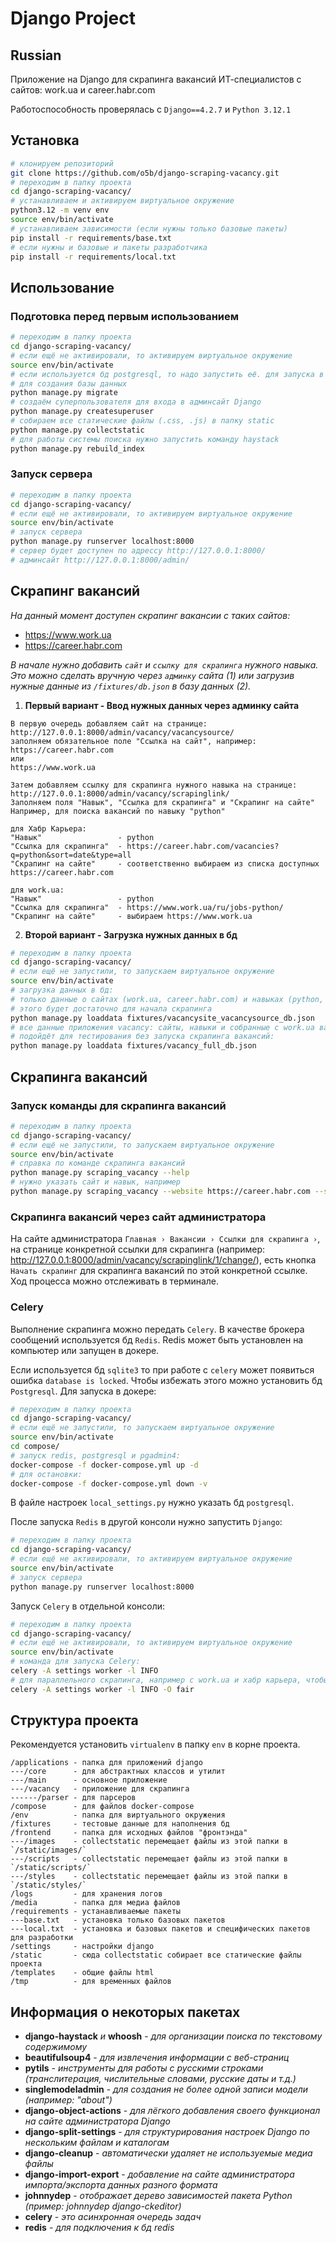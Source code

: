 # Django Project

## Russian

Приложение на Django для скрапинга вакансий ИТ-специалистов с сайтов: work.ua и career.habr.com

Работоспособность проверялась с `Django==4.2.7` и `Python 3.12.1`

## Установка

```bash
# клонируем репозиторий
git clone https://github.com/o5b/django-scraping-vacancy.git
# переходим в папку проекта
cd django-scraping-vacancy/
# устанавливаем и активируем виртуальное окружение
python3.12 -m venv env
source env/bin/activate
# устанавливаем зависимости (если нужны только базовые пакеты)
pip install -r requirements/base.txt
# если нужны и базовые и пакеты разработчика
pip install -r requirements/local.txt
```

## Использование

### Подготовка перед первым использованием

```bash
# переходим в папку проекта
cd django-scraping-vacancy/
# если ещё не активировали, то активируем виртуальное окружение
source env/bin/activate
# если используется бд postgresql, то надо запустить её. для запуска в докере можно прочитать ниже.
# для создания базы данных
python manage.py migrate
# создаём суперпользователя для входа в админсайт Django
python manage.py createsuperuser
# собираем все статические файлы (.css, .js) в папку static
python manage.py collectstatic
# для работы системы поиска нужно запустить команду haystack
python manage.py rebuild_index
```

### Запуск сервера

```bash
# переходим в папку проекта
cd django-scraping-vacancy/
# если ещё не активировали, то активируем виртуальное окружение
source env/bin/activate
# запуск сервера
python manage.py runserver localhost:8000
# сервер будет доступен по адрессу http://127.0.0.1:8000/
# админсайт http://127.0.0.1:8000/admin/
```

## Скрапинг вакансий

*На данный момент доступен скрапинг вакансии с таких сайтов:*
- https://www.work.ua
- https://career.habr.com

*В начале нужно добавить `сайт` и `ссылку для скрапинга` нужного навыка. Это можно сделать вручную через `админку` сайта (1) или загрузив нужные данные из `/fixtures/db.json` в базу данных (2).*

1. **Первый вариант - Ввод нужных данных через админку сайта**
```
В первую очередь добавляем сайт на странице: http://127.0.0.1:8000/admin/vacancy/vacancysource/
заполняем обязательное поле "Ссылка на сайт", например:
https://career.habr.com
или
https://www.work.ua
```

```
Затем добавляем ссылку для скрапинга нужного навыка на странице:
http://127.0.0.1:8000/admin/vacancy/scrapinglink/
Заполняем поля "Навык", "Ссылка для скрапинга" и "Скрапинг на сайте"
Например, для поиска вакансий по навыку "python"

для Хабр Карьера:
"Навык" 				- python
"Ссылка для скрапинга" 	- https://career.habr.com/vacancies?q=python&sort=date&type=all
"Скрапинг на сайте" 	- соответственно выбираем из списка доступных https://career.habr.com

для work.ua:
"Навык" 				- python
"Ссылка для скрапинга" 	- https://www.work.ua/ru/jobs-python/
"Скрапинг на сайте" 	- выбираем https://www.work.ua
```

2. **Второй вариант - Загрузка нужных данных в бд**
```bash
# переходим в папку проекта
cd django-scraping-vacancy/
# если ещё не запустили, то запускаем виртуальное окружение
source env/bin/activate
# загрузка данных в бд:
# только данные о сайтах (work.ua, career.habr.com) и навыках (python, web3)
# этого будет достаточно для начала скрапинга
python manage.py loaddata fixtures/vacancysite_vacancysource_db.json
# все данные приложения vacancy: сайты, навыки и собранные c work.ua вакансии за 23.01.2024,
# подойдёт для тестирования без запуска скрапинга вакансий:
python manage.py loaddata fixtures/vacancy_full_db.json
```

## Скрапинга вакансий

### Запуск команды для скрапинга вакансий

```bash
# переходим в папку проекта
cd django-scraping-vacancy/
# если ещё не запустили, то запускаем виртуальное окружение
source env/bin/activate
# справка по команде скрапинга вакансий
python manage.py scraping_vacancy --help
# нужно указать сайт и навык, например
python manage.py scraping_vacancy --website https://career.habr.com --skill python
```

### Скрапинга вакансий через сайт администратора

На сайте администратора `Главная › Вакансии › Ссылки для скрапинга ›`, на странице конкретной ссылки для скрапинга (например: http://127.0.0.1:8000/admin/vacancy/scrapinglink/1/change/), есть кнопка `Начать скрапинг` для скрапинга вакансий по этой конкретной ссылке. Ход процесса можно отслеживать в терминале.

### Celery

Выполнение скрапинга можно передать `Celery`. В качестве брокера сообщений используется бд `Redis`. Redis может быть установлен на компьютер или запущен в докере.

Если используется бд `sqlite3` то при работе с `celery` может появиться ошибка `database is locked`. Чтобы избежать этого можно установить бд `Postgresql`. Для запуска в докере:

```bash
# переходим в папку проекта
cd django-scraping-vacancy/
# если ещё не запустили, то запускаем виртуальное окружение
source env/bin/activate
cd compose/
# запуск redis, postgresql и pgadmin4:
docker-compose -f docker-compose.yml up -d
# для остановки:
docker-compose -f docker-compose.yml down -v
```

В файле настроек `local_settings.py` нужно указать бд `postgresql`.

После запуска `Redis` в другой консоли нужно запустить `Django`:

```bash
# переходим в папку проекта
cd django-scraping-vacancy/
# если ещё не активировали, то активируем виртуальное окружение
source env/bin/activate
# запуск сервера
python manage.py runserver localhost:8000
```

Запуск `Celery` в отдельной консоли:

```bash
# переходим в папку проекта
cd django-scraping-vacancy/
# если ещё не активировали, то активируем виртуальное окружение
source env/bin/activate
# команда для запуска Celery:
celery -A settings worker -l INFO
# для параллельного скрапинга, например с work.ua и хабр карьера, чтобы каждого бота обрабатывал свой Woker:
celery -A settings worker -l INFO -O fair
```

## Структура проекта

Рекомендуется установить `virtualenv` в папку `env` в корне проекта.

```
/applications - папка для приложений django
---/core      - для абстрактных классов и утилит
---/main      - основное приложение
---/vacancy   - приложение для скрапинга
------/parser - для парсеров
/compose      - для файлов docker-compose
/env          - папка для виртуального окружения
/fixtures     - тестовые данные для наполнения бд
/frontend     - папка для исходных файлов "фронтэнда"
---/images    - collectstatic перемещает файлы из этой папки в `/static/images/`
---/scripts   - collectstatic перемещает файлы из этой папки в `/static/scripts/`
---/styles    - collectstatic перемещает файлы из этой папки в `/static/styles/`
/logs         - для хранения логов
/media        - папка для медиа файлов
/requirements - устанавливаемые пакеты
---base.txt   - установка только базовых пакетов
---local.txt  - установка и базовых пакетов и специфических пакетов для разработки
/settings     - настройки django
/static       - сюда collectstatic собирает все статические файлы проекта
/templates    - общие файлы html
/tmp          - для временных файлов
```

## Информация о некоторых пакетах

- **django-haystack** *и* **whoosh** - *для организации поиска по текстовому содержимому*
- **beautifulsoup4** - *для извлечения информации с веб-страниц*
- **pytils** - *инструменты для работы с русскими строками (транслитерация, числительные словами, русские даты и т.д.)*
- **singlemodeladmin** - *для создания не более одной записи модели (например: "about")*
- **django-object-actions** - *для лёгкого добавления своего функционал на сайте администратора Django*
- **django-split-settings** - *для структурирования настроек Django по нескольким файлам и каталогам*
- **django-cleanup** - *автоматически удаляет не используемые медиа файлы*
- **django-import-export** - *добавление на сайте администратора импорта/экспорта данных разного формата*
- **johnnydep** - *отображает дерево зависимостей пакета Python (пример: johnnydep django-ckeditor)*
- **celery** - *это асинхронная очередь задач*
- **redis** - *для подключения к бд redis*
